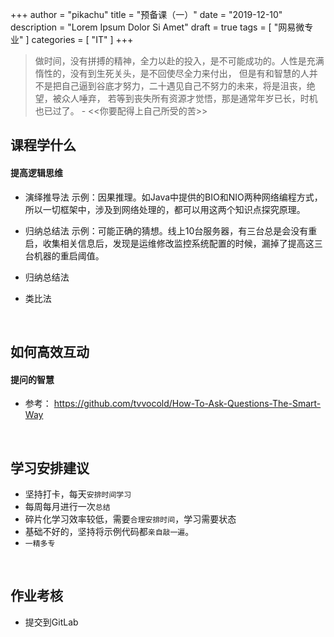 +++
author = "pikachu"
title = "预备课（一）"
date = "2019-12-10"
description = "Lorem Ipsum Dolor Si Amet"
draft = true
tags = [
    "网易微专业"
]
categories = [
    "IT"
]
+++


> 做时间，没有拼搏的精神，全力以赴的投入，是不可能成功的。人性是充满惰性的，没有到生死关头，是不回使尽全力来付出，
> 但是有和智慧的人并不是把自己逼到谷底才努力，二十遇见自己不努力的未来，将是沮丧，绝望，被众人唾弃，
> 若等到丧失所有资源才觉悟，那是通常年岁已长，时机也已过了。   - <<你要配得上自己所受的苦>>


## 课程学什么


#### 提高逻辑思维

- 演绎推导法
示例：因果推理。如Java中提供的BIO和NIO两种网络编程方式，所以一切框架中，涉及到网络处理的，都可以用这两个知识点探究原理。

- 归纳总结法
示例：可能正确的猜想。线上10台服务器，有三台总是会没有重启，收集相关信息后，发现是运维修改监控系统配置的时候，漏掉了提高这三台机器的重启阈值。

- 归纳总结法
- 类比法

&nbsp;

## 如何高效互动

#### 提问的智慧
- 参考： https://github.com/tvvocold/How-To-Ask-Questions-The-Smart-Way

&nbsp;

## 学习安排建议

- 坚持打卡，每天`安排时间学习`
- 每周每月进行一次`总结`
- 碎片化学习效率较低，需要`合理安排时间`，学习需要状态
- 基础不好的，坚持将示例代码都`亲自敲一遍`。
- `一精多专`

&nbsp;

## 作业考核

- 提交到GitLab
